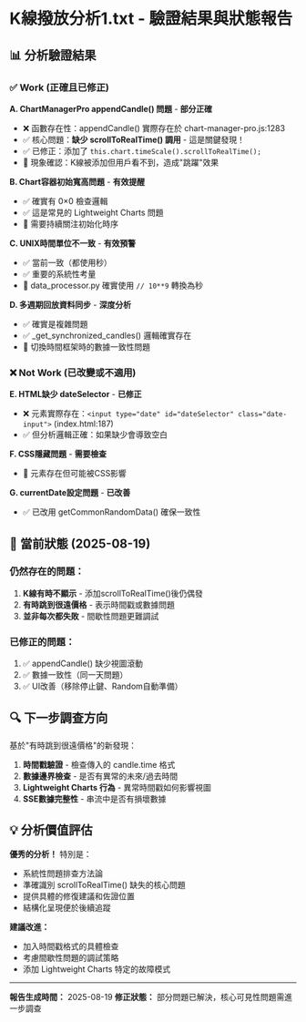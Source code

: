 # K線撥放分析1.txt - 驗證結果與狀態報告

## 📊 分析驗證結果

### ✅ Work (正確且已修正)

**A. ChartManagerPro appendCandle() 問題** - **部分正確**
- ❌ 函數存在性：appendCandle() 實際存在於 chart-manager-pro.js:1283
- ✅ 核心問題：**缺少 scrollToRealTime() 調用** - 這是關鍵發現！
- ✅ 已修正：添加了 `this.chart.timeScale().scrollToRealTime();`
- 📝 現象確認：K線被添加但用戶看不到，造成"跳躍"效果

**B. Chart容器初始寬高問題** - **有效提醒**
- ✅ 確實有 0×0 檢查邏輯
- ✅ 這是常見的 Lightweight Charts 問題
- 📝 需要持續關注初始化時序

**C. UNIX時間單位不一致** - **有效預警**
- ✅ 當前一致（都使用秒）
- ✅ 重要的系統性考量
- 📝 data_processor.py 確實使用 `// 10**9` 轉換為秒

**D. 多週期回放資料同步** - **深度分析**
- ✅ 確實是複雜問題
- ✅ _get_synchronized_candles() 邏輯確實存在
- 📝 切換時間框架時的數據一致性問題

### ❌ Not Work (已改變或不適用)

**E. HTML缺少 dateSelector** - **已修正**
- ❌ 元素實際存在：`<input type="date" id="dateSelector" class="date-input">` (index.html:187)
- ✅ 但分析邏輯正確：如果缺少會導致空白

**F. CSS隱藏問題** - **需要檢查**
- 📝 元素存在但可能被CSS影響

**G. currentDate設定問題** - **已改善**
- ✅ 已改用 getCommonRandomData() 確保一致性

## 🎯 當前狀態 (2025-08-19)

### 仍然存在的問題：
1. **K線有時不顯示** - 添加scrollToRealTime()後仍偶發
2. **有時跳到很遠價格** - 表示時間戳或數據問題
3. **並非每次都失敗** - 間歇性問題更難調試

### 已修正的問題：
1. ✅ appendCandle() 缺少視圖滾動
2. ✅ 數據一致性（同一天問題）
3. ✅ UI改善（移除停止鍵、Random自動準備）

## 🔍 下一步調查方向

基於"有時跳到很遠價格"的新發現：

1. **時間戳驗證** - 檢查傳入的 candle.time 格式
2. **數據邊界檢查** - 是否有異常的未來/過去時間
3. **Lightweight Charts 行為** - 異常時間戳如何影響視圖
4. **SSE數據完整性** - 串流中是否有損壞數據

## 💡 分析價值評估

**優秀的分析！** 特別是：
- 系統性問題排查方法論
- 準確識別 scrollToRealTime() 缺失的核心問題  
- 提供具體的修復建議和佐證位置
- 結構化呈現便於後續追蹤

**建議改進：**
- 加入時間戳格式的具體檢查
- 考慮間歇性問題的調試策略
- 添加 Lightweight Charts 特定的故障模式

---
**報告生成時間：** 2025-08-19
**修正狀態：** 部分問題已解決，核心可見性問題需進一步調查